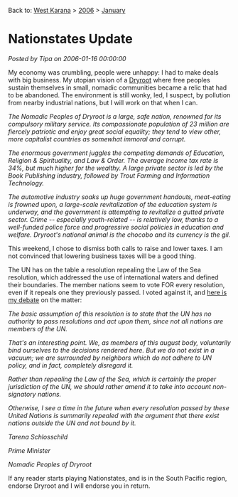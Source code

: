 Back to: [West Karana](/posts/westkarana.md) > [2006](/posts/2006/westkarana.md) > [January](./westkarana.md)
# Nationstates Update

*Posted by Tipa on 2006-01-16 00:00:00*

My economy was crumbling, people were unhappy: I had to make deals with big business. My utopian vision of a [Dryroot](http://www.nationstates.net/dryroot) where free peoples sustain themselves in small, nomadic communities became a relic that had to be abandoned. The environment is still wonky, led, I suspect, by pollution from nearby industrial nations, but I will work on that when I can.

*The Nomadic Peoples of Dryroot is a large, safe nation, renowned for its compulsory military service. Its compassionate population of 23 million are fiercely patriotic and enjoy great social equality; they tend to view other, more capitalist countries as somewhat immoral and corrupt.*

*The enormous government juggles the competing demands of Education, Religion & Spirituality, and Law & Order. The average income tax rate is 34%, but much higher for the wealthy. A large private sector is led by the Book Publishing industry, followed by Trout Farming and Information Technology.*

*The automotive industry soaks up huge government handouts, meat-eating is frowned upon, a large-scale revitalization of the education system is underway, and the government is attempting to revitalize a gutted private sector. Crime -- especially youth-related -- is relatively low, thanks to a well-funded police force and progressive social policies in education and welfare. Dryroot's national animal is the chocobo and its currency is the gil.*

This weekend, I chose to dismiss both calls to raise and lower taxes. I am not convinced that lowering business taxes will be a good thing.

The UN has on the table a resolution repealing the Law of the Sea resolution, which addressed the use of international waters and defined their boundaries. The member nations seem to vote FOR every resolution, even if it repeals one they previously passed. I voted against it, and [here is my debate](http://forums.jolt.co.uk/showthread.php?p=10258775&posted=1#post10258775) on the matter:

*The basic assumption of this resolution is to state that the UN has no authority to pass resolutions and act upon them, since not all nations are members of the UN.*

*That's an interesting point. We, as members of this august body, voluntarily bind ourselves to the decisions rendered here. But we do not exist in a vacuum; we are surrounded by neighbors which do not adhere to UN policy, and in fact, completely disregard it.*

*Rather than repealing the Law of the Sea, which is certainly the proper jurisdiction of the UN, we should rather amend it to take into account non-signatory nations.*

*Otherwise, I see a time in the future when every resolution passed by these United Nations is summarily repealed with the argument that there exist nations outside the UN and not bound by it.*

*Tarena Schlosschild*

*Prime Minister*

*Nomadic Peoples of Dryroot*

If any reader starts playing Nationstates, and is in the South Pacific region, endorse Dryroot and I will endorse you in return.
